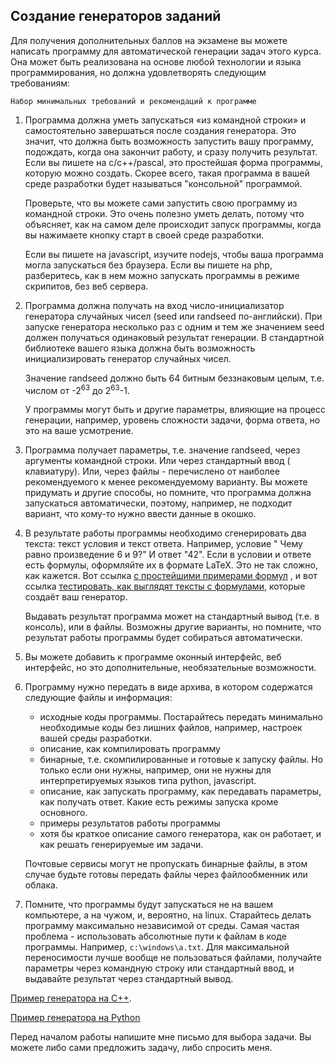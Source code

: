 ## Создание генераторов заданий

Для получения дополнительных баллов на экзамене вы можете написать программу для автоматической генерации задач этого
курса. Она может быть реализована на основе любой технологии и языка программирования, но должна удовлетворять следующим
требованиям:

`Набор минимальных требований и рекомендаций к программе`

1. Программа должна уметь запускаться «из командной строки» и самостоятельно завершаться после создания генератора. Это
   значит, что должна быть возможность запустить вашу программу, подождать, когда она закончит работу, и сразу получить
   результат. Если вы пишете на c/c++/pascal, это простейшая форма программы, которую можно создать. Скорее всего, такая
   программа в вашей среде разработки будет называться "консольной" программой.

   Проверьте, что вы можете сами запустить свою программу из командной строки. Это очень полезно уметь делать, потому
   что объясняет, как на самом деле происходит запуск программы, когда вы нажимаете кнопку старт в своей среде
   разработки.

   Если вы пишете на javascript, изучите nodejs, чтобы ваша программа могла запускаться без браузера. Если вы пишете на
   php, разберитесь, как в нем можно запускать программы в режиме скрипитов, без веб сервера.
1. Программа должна получать на вход число-инициализатор генератора случайных чисел (seed или randseed по-английски).
   При запуске генератора несколько раз с одним и тем же значением seed должен получаться одинаковый результат
   генерации. В стандартной библиотеке вашего языка должна быть возможность инициализировать генератор случайных чисел.

   Значение randseed должно быть 64 битным беззнаковым целым, т.е. числом от -2<sup>63</sup> до 2<sup>63</sup>-1.

   У программы могут быть и другие параметры, влияющие на процесс генерации, например, уровень сложности задачи, форма
   ответа, но это на ваше усмотрение.

1. Программа получает параметры, т.е. значение randseed, через аргументы командной строки. Или через стандартный ввод (
   клавиатуру). Или, через файлы - перечислено от наиболее рекомендуемого к менее рекомендуемому варианту. Вы можете
   придумать и другие способы, но помните, что программа должна запускаться автоматически, поэтому, например, не
   подходит вариант, что кому-то нужно ввести данные в окошко.

1. В результате работы программы необходимо сгенерировать два текста: текст условия и текст ответа. Например, условие "
   Чему равно произведение 6 и 9?" И ответ "42". Если в условии и ответе есть формулы, оформляйте их в формате LaTeX.
   Это не так сложно, как кажется. Вот
   ссылка [с простейшими примерами формул](https://ru.wikipedia.org/wiki/%D0%92%D0%B8%D0%BA%D0%B8%D0%BF%D0%B5%D0%B4%D0%B8%D1%8F:%D0%9F%D1%80%D0%B8%D0%BC%D0%B5%D1%80%D1%8B_%D0%BE%D1%84%D0%BE%D1%80%D0%BC%D0%BB%D0%B5%D0%BD%D0%B8%D1%8F_%D1%84%D0%BE%D1%80%D0%BC%D1%83%D0%BB)
   , и вот ссылка [тестировать, как выглядят тексты с формулами](https://www.codecogs.com/latex/eqneditor.php), которые
   создаёт ваш генератор.

   Выдавать результат программа может на стандартный вывод (т.е. в консоль), или в файлы. Возможны другие варианты, но
   помните, что результат работы программы будет собираться автоматически.

1. Вы можете добавить к программе оконный интерфейс, веб интерфейс, но это дополнительные, необязательные возможности.

1. Программу нужно передать в виде архива, в котором содержатся следующие файлы и информация:
    - исходные коды программы. Постарайтесь передать минимально необходимые коды без лишних файлов, например, настроек
      вашей среды разработки.
    - описание, как компилировать программу
    - бинарные, т.е. скомпилированные и готовые к запуску файлы. Но только если они нужны, например, они не нужны для
      интерпретируемых языков типа python, javascript.
    - описание, как запускать программу, как передавать параметры, как получать ответ. Какие есть режимы запуска кроме
      основного.
    - примеры результатов работы программы
    - хотя бы краткое описание самого генератора, как он работает, и как решать генерируемые им задачи.

   Почтовые сервисы могут не пропускать бинарные файлы, в этом случае будьте готовы передать файлы через файлообменник
   или облака.

1. Помните, что программы будут запускаться не на вашем компьютере, а на чужом, и, вероятно, на linux. Старайтесь делать
   программу максимально независимой от среды. Самая частая проблема - использовать абсолютные пути к файлам в коде
   программы. Например, `c:\windows\a.txt`. Для максимальной переносимости лучше вообще не пользоваться файлами,
   получайте параметры через командную строку или стандартный ввод, и выдавайте результат через стандартный вывод.

[Пример генератора на C++](https://github.com/iposov/generator_examples/blob/master/cpp_generator/main.cpp).

[Пример генератора на Python](https://github.com/iposov/generator_examples/blob/master/python_generator/task_generator.py)

Перед началом работы напишите мне письмо для выбора задачи. Вы можете либо сами предложить задачу, либо спросить меня.
